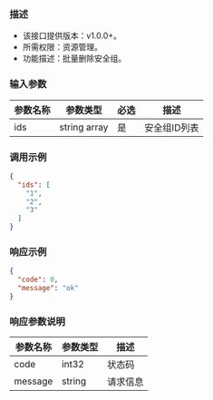 ### 描述

- 该接口提供版本：v1.0.0+。
- 所需权限：资源管理。
- 功能描述：批量删除安全组。

### 输入参数

| 参数名称           | 参数类型               | 必选              | 描述                             |
|----------------|--------------------|-----------------------------|--------------------------------|
| ids            | string array       | 是     | 安全组ID列表     |

### 调用示例

```json
{
  "ids": [
    "1",
    "2",
    "3"
  ]
}
```

### 响应示例

```json
{
  "code": 0,
  "message": "ok"
}
```

### 响应参数说明

| 参数名称         | 参数类型         | 描述                           |
|--------------|--------------| ------------------------------ |
| code         | int32        |            状态码                   |
| message      | string       |             请求信息                  |
